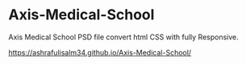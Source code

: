 # Axis-Medical-School
Axis Medical School PSD file convert html CSS with fully Responsive.

https://ashrafulisalm34.github.io/Axis-Medical-School/
